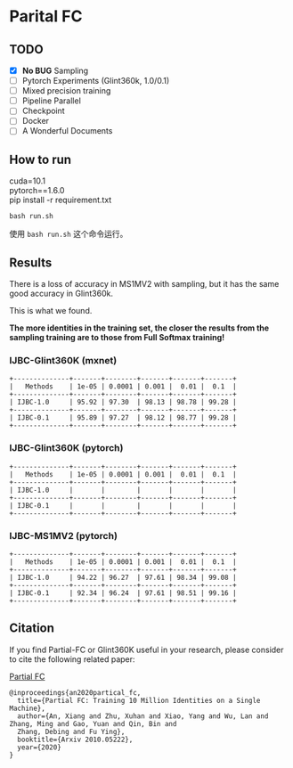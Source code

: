 # Parital FC

## TODO

- [x] **No BUG** Sampling  
- [ ] Pytorch Experiments (Glint360k, 1.0/0.1)   
- [ ] Mixed precision training  
- [ ] Pipeline Parallel  
- [ ] Checkpoint  
- [ ] Docker  
- [ ] A Wonderful Documents  

## How to run
cuda=10.1  
pytorch==1.6.0  
pip install -r requirement.txt  

```shell
bash run.sh
```
使用 `bash run.sh` 这个命令运行。

## Results
There is a loss of accuracy in MS1MV2 with sampling, 
but it has the same good accuracy in Glint360k.  

This is what we found.

**The more identities in the training set, the closer 
the results from the sampling training are to those from Full Softmax training!**


### IJBC-Glint360K (mxnet)
```shell script
+--------------+-------+--------+-------+-------+-------+
|   Methods    | 1e-05 | 0.0001 | 0.001 |  0.01 |  0.1  |
+--------------+-------+--------+-------+-------+-------+
| IJBC-1.0     | 95.92 | 97.30  | 98.13 | 98.78 | 99.28 |
+--------------+-------+--------+-------+-------+-------+
| IJBC-0.1     | 95.89 | 97.27  | 98.12 | 98.77 | 99.28 |
+--------------+-------+--------+-------+-------+-------+
```

### IJBC-Glint360K (pytorch)
```shell script
+--------------+-------+--------+-------+-------+-------+
|   Methods    | 1e-05 | 0.0001 | 0.001 |  0.01 |  0.1  |
+--------------+-------+--------+-------+-------+-------+
| IJBC-1.0     |       |        |       |       |       |
+--------------+-------+--------+-------+-------+-------+
| IJBC-0.1     |       |        |       |       |       |
+--------------+-------+--------+-------+-------+-------+
```


### IJBC-MS1MV2 (pytorch)
```shell script
+--------------+-------+--------+-------+-------+-------+
|   Methods    | 1e-05 | 0.0001 | 0.001 |  0.01 |  0.1  |
+--------------+-------+--------+-------+-------+-------+
| IJBC-1.0     | 94.22 | 96.27  | 97.61 | 98.34 | 99.08 |
+--------------+-------+--------+-------+-------+-------+
| IJBC-0.1     | 92.34 | 96.24  | 97.61 | 98.51 | 99.16 |
+--------------+-------+--------+-------+-------+-------+
```




## Citation
If you find Partial-FC or Glint360K useful in your research, please consider to cite the following related paper: 

[Partial FC](https://arxiv.org/abs/2010.05222)
```
@inproceedings{an2020partical_fc,
  title={Partial FC: Training 10 Million Identities on a Single Machine},
  author={An, Xiang and Zhu, Xuhan and Xiao, Yang and Wu, Lan and Zhang, Ming and Gao, Yuan and Qin, Bin and
  Zhang, Debing and Fu Ying},
  booktitle={Arxiv 2010.05222},
  year={2020}
}
```
